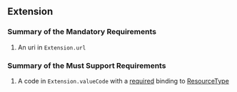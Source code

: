 ## Extension

### Summary of the Mandatory Requirements
1.  An  uri  in `Extension.url`

### Summary of the Must Support Requirements
1.  A  code  in `Extension.valueCode`
with a [required](http://hl7.org/fhir/R4/terminologies.html#required)
 binding to [ResourceType](http://hl7.org/fhir/ValueSet/resource-types)